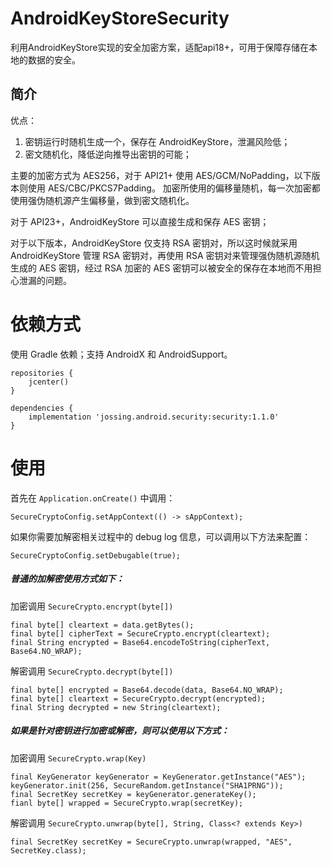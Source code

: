# AndroidKeyStoreSecurity
利用AndroidKeyStore实现的安全加密方案，适配api18+，可用于保障存储在本地的数据的安全。

## 简介

优点：
1. 密钥运行时随机生成一个，保存在 AndroidKeyStore，泄漏风险低；
2. 密文随机化，降低逆向推导出密钥的可能；

主要的加密方式为 AES256，对于 API21+ 使用 AES/GCM/NoPadding，以下版本则使用 AES/CBC/PKCS7Padding。
加密所使用的偏移量随机，每一次加密都使用强伪随机源产生偏移量，做到密文随机化。

对于 API23+，AndroidKeyStore 可以直接生成和保存 AES 密钥；

对于以下版本，AndroidKeyStore 仅支持 RSA 密钥对，所以这时候就采用 AndroidKeyStore
管理 RSA 密钥对，再使用 RSA 密钥对来管理强伪随机源随机生成的 AES 密钥，经过 RSA 加密的
AES 密钥可以被安全的保存在本地而不用担心泄漏的问题。


# 依赖方式
使用 Gradle 依赖；支持 AndroidX 和 AndroidSupport。
```
repositories {
    jcenter()
}

dependencies {
    implementation 'jossing.android.security:security:1.1.0'
}
```

# 使用
首先在 `Application.onCreate()` 中调用：
```
SecureCryptoConfig.setAppContext(() -> sAppContext);
```
如果你需要加解密相关过程中的 debug log 信息，可以调用以下方法来配置：
```
SecureCryptoConfig.setDebugable(true);
```
##### 普通的加解密使用方式如下：
加密调用 `SecureCrypto.encrypt(byte[])`
```
final byte[] cleartext = data.getBytes();
final byte[] cipherText = SecureCrypto.encrypt(cleartext);
final String encrypted = Base64.encodeToString(cipherText, Base64.NO_WRAP);
```
解密调用 `SecureCrypto.decrypt(byte[])`
```
final byte[] encrypted = Base64.decode(data, Base64.NO_WRAP);
final byte[] cleartext = SecureCrypto.decrypt(encrypted);
final String decrypted = new String(cleartext);
```
##### 如果是针对密钥进行加密或解密，则可以使用以下方式：
加密调用 `SecureCrypto.wrap(Key)`
```
final KeyGenerator keyGenerator = KeyGenerator.getInstance("AES");
keyGenerator.init(256, SecureRandom.getInstance("SHA1PRNG"));
final SecretKey secretKey = keyGenerator.generateKey();
fianl byte[] wrapped = SecureCrypto.wrap(secretKey);
```
解密调用 `SecureCrypto.unwrap(byte[], String, Class<? extends Key>)`
```
final SecretKey secretKey = SecureCrypto.unwrap(wrapped, "AES", SecretKey.class);
```